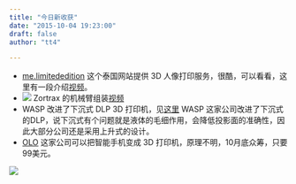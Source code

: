 ```yaml
---
title: "今日新收获"
date: "2015-10-04 19:23:00"
draft: false
author: "tt4"

---
```


- [me.limitededition](http://www.me-limitededition.com) 这个泰国网站提供 3D 人像打印服务，很酷，可以看看，这里有一段介绍[视频](http://3dprintingindustry.com/2014/02/14/3d-printed-selfies-thai-famous/)。
- ![](~/19-39-31.jpg)
Zortrax 的机械臂组装[视频](https://zortrax.com/3d-printing/entering-the-new-fields-of-industry-3d-printing-applied-to-robotics/)
- WASP 改进了下沉式 DLP 3D 打印机，见[这里](http://www.wasproject.it/w/en/wasp-top-dlp-the-affordability-and-convenience-of-top-side-dlp-projection/)
WASP 这家公司改进了下沉式的DLP，说下沉式有个问题就是液体的毛细作用，会降低投影面的准确性，因此大部分公司还是采用上升式的设计。
- [OLO](http://www.olo3d.net) 这家公司可以把智能手机变成 3D 打印机，原理不明，10月底众筹，只要 99美元。

![](~/11-30-16.jpg)
